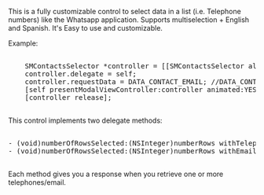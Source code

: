 This is a fully customizable control to select data in a list (i.e. Telephone numbers) like the Whatsapp application. Supports multiselection + English and Spanish. It's Easy to use and customizable.

Example:

<pre>

    SMContactsSelector *controller = [[SMContactsSelector alloc] initWithNibName:@"SMContactsSelector" bundle:nil];
    controller.delegate = self;
    controller.requestData = DATA_CONTACT_EMAIL; //DATA_CONTACT_TELEPHONE
    [self presentModalViewController:controller animated:YES];
    [controller release];

</pre>

This control implements two delegate methods:

<pre>

- (void)numberOfRowsSelected:(NSInteger)numberRows withTelephones:(NSArray *)telephones
- (void)numberOfRowsSelected:(NSInteger)numberRows withEmails:(NSArray *)emails

</pre>

Each method gives you a response when you retrieve one or more telephones/email.
